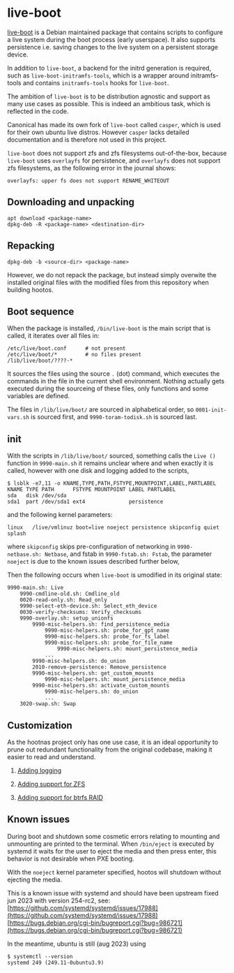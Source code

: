 # live-boot

[live-boot](https://manpages.ubuntu.com/manpages/jammy/man7/live-boot.7.html) 
is a Debian maintained package that contains scripts to 
configure a live system during the boot process (early userspace). It also 
supports persistence i.e. saving changes to the live system on a persistent 
storage device. 

In addition to `live-boot`, a backend for the initrd generation is required, 
such as `live-boot-initramfs-tools`, which is a wrapper around initramfs-tools 
and contains `initramfs-tools` hooks for `live-boot`.

The ambition of `live-boot` is to be distribution agnostic and support as many 
use cases as possible. This is indeed an ambitious task, which is reflected 
in the code. 

Canonical has made its own fork of `live-boot` called `casper`, which is used
for their own ubuntu live distros. However `casper` lacks detailed 
documentation and is therefore not used in this project.

`live-boot` does not support zfs and zfs filesystems out-of-the-box, because 
`live-boot` uses `overlayfs` for persistence, and `overlayfs` does not support 
zfs filesystems, as the following error in the journal shows:
```
overlayfs: upper fs does not support RENAME_WHITEOUT
```

## Downloading and unpacking 
```
apt download <package-name>
dpkg-deb -R <package-name> <destination-dir>
```

## Repacking
```
dpkg-deb -b <source-dir> <package-name>
```
However, we do not repack the package, but instead simply overwite the 
installed original files with the modified files from this repository when 
building hootos.


## Boot sequence

When the package is installed, `/bin/live-boot` is the main script that is 
called, it iterates over all files in:
```
/etc/live/boot.conf      # not present
/etc/live/boot/*         # no files present
/lib/live/boot/????-*
```
It sources the files using the source `.` (dot) command, which executes the 
commands in the file in the current shell environment. Nothing actually gets 
executed during the sourceing of these files, only functions and some variables 
are defined.

The files in `/lib/live/boot/` are sourced in alphabetical order, so 
`0001-init-vars.sh` is sourced first, and `9990-toram-todisk.sh` is 
sourced last.

## init 

With the scripts in `/lib/live/boot/` sourced, something calls the `Live ()` 
function in `9990-main.sh` it remains unclear where and when exactly it is 
called, however with one disk and logging added to the scripts, 

```
$ lsblk -e7,11 -o KNAME,TYPE,PATH,FSTYPE,MOUNTPOINT,LABEL,PARTLABEL
KNAME TYPE PATH      FSTYPE MOUNTPOINT LABEL PARTLABEL
sda   disk /dev/sda                               
sda1  part /dev/sda1 ext4              persistence                                 
```
and the following kernel parameters:
```
linux   /live/vmlinuz boot=live noeject persistence skipconfig quiet splash
```
where `skipconfig` skips pre-configuration of networking in 
`9990-netbase.sh: Netbase`, and fstab in `9990-fstab.sh: Fstab`, the parameter 
`noeject` is due to the known issues described further below,

Then the following occurs when `live-boot` is umodified in its original state:
```
9990-main.sh: Live
    9990-cmdline-old.sh: Cmdline_old
    0020-read-only.sh: Read_only
    9990-select-eth-device.sh: Select_eth_device 
    0030-verify-checksums: Verify_checksums 
    9990-overlay.sh: setup_unionfs
        9990-misc-helpers.sh: find_persistence_media
            9990-misc-helpers.sh: probe_for_gpt_name 
            9990-misc-helpers.sh: probe_for_fs_label
            9990-misc-helpers.sh: probe_for_file_name
                9990-misc-helpers.sh: mount_persistence_media
            ...
        9990-misc-helpers.sh: do_union
        2010-remove-persistence: Remove_persistence
        9990-misc-helpers.sh: get_custom_mounts
            9990-misc-helpers.sh: mount_persistence_media
        9990-misc-helpers.sh: activate_custom_mounts
            9990-misc-helpers.sh: do_union 
            ...
    3020-swap.sh: Swap
```

## Customization

As the hootnas project only has one use case, it is an ideal opportunity to 
prune out redundant functionality from the original codebase, making it easier 
to read and understand. 

1. [Adding logging](/live-boot/logging-support.md)

2. [Adding support for ZFS](/live-boot/zfs-support.md)

3. [Adding support for btrfs RAID](/live-boot/btrfs-raid-support.md)

## Known issues

During boot and shutdown some cosmetic errors relating to mounting and 
unmounting are printed to the terminal. When `/bin/eject` is executed by 
systemd it waits for the user to eject the media and then press enter, this 
behavior is not desirable when PXE booting.

With the `noeject` kernel parameter specified, hootos will shutdown without 
ejecting the media.

This is a known issue with systemd and should have been upstream fixed jun 2023 
with version 254-rc2, see:
[https://github.com/systemd/systemd/issues/17988](https://github.com/systemd/systemd/issues/17988)
[https://bugs.debian.org/cgi-bin/bugreport.cgi?bug=986721](https://bugs.debian.org/cgi-bin/bugreport.cgi?bug=986721)

In the meantime, ubuntu is still (aug 2023) using 
```
$ systemctl --version
systemd 249 (249.11-0ubuntu3.9)
```




